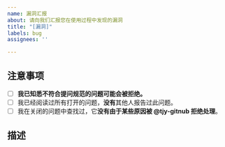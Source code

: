 ```yaml
---
name: 漏洞汇报
about: 请向我们汇报您在使用过程中发现的漏洞
title: "[漏洞]"
labels: bug
assignees: ''

---
```

## 注意事项
<!--（请完成以下操作并在`[ ]`中添加x标记完成）-->
- [ ] **我已知悉不符合提问规范的问题可能会被拒绝。**
- [ ] 我已经阅读过所有打开的问题，**没有**其他人报告过此问题。
- [ ] 我在关闭的问题中查找过，它**没有由于某些原因被 @tjy-gitnub  拒绝处理**。

## 描述

<!-- 请描述一下这个漏洞是什么样的 -->

<!-- 请根据需要取消注释以下部分 -->
<!-- ## 重现

按以下步骤可重新复现该漏洞：

(请用步骤的方式描述一下如何重新复现该漏洞)

## 截图

(如果有的话，请在这里附上相关的截图或视频)

## 测试环境

浏览器：[请在这里填入使用的浏览器，如Edge, Chrome, Firefox, Safari, Opera等]
浏览器版本：[请在这里填入浏览器的版本]
操作系统：[请在这里填入使用的操作系统，如iOS 15, Windows 11, Android 13, Ubuntu 22.04.2 LTS等]

## 其他

(如果有其他的内容，请在这里进行补充)

-->